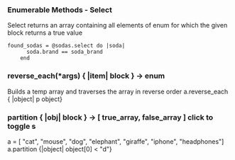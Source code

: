 
### Enumerable Methods - Select

Select returns an array containing all elements of enum for which the given block returns a true value

	found_sodas = @sodas.select do |soda|
	      soda.brand == soda_brand
	    end 


### reverse_each(*args) { |item| block } → enum
Builds a temp array and traverses the array in reverse order 
a.reverse_each { |object| p object}

### partition { |obj| block } → [ true_array, false_array ] click to toggle s
a = [ "cat", "mouse", "dog", "elephant", "giraffe", "iphone", "headphones"]
a.partition {|object| object[0] < "d"}
